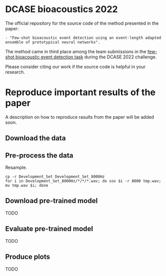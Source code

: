 # DCASE bioacoustics 2022
The official repository for the source code of the method presented in the paper:

    - "Few-shot bioacoustic event detection using an event-length adapted ensemble of prototypical neural networks".

The method came in third place among the team submissions in the [few-shot bioacoustic event detection task](https://dcase.community/challenge2022/task-few-shot-bioacoustic-event-detection-results) during the DCASE 2022 challenge.

Please consider citing our work if the source code is helpful in your research.

# Reproduce important results of the paper
A description on how to reproduce rasults from the paper will be added soon.

## Download the data

## Pre-process the data 

Resample.

    cp -r Development_Set Development_Set_8000Hz
    for i in Development_Set_8000Hz/*/*/*.wav; do sox $i -r 8000 tmp.wav; mv tmp.wav $i; done
    
## Download pre-trained model
TODO

## Evaluate pre-trained model
TODO

## Produce plots
TODO

